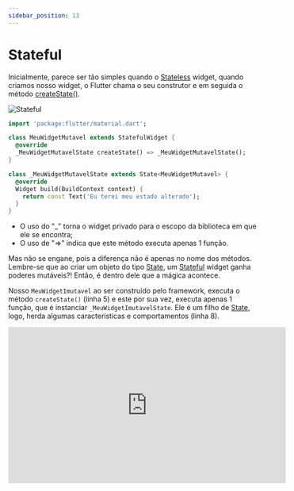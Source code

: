 ```yaml
---
sidebar_position: 13
---
```


# Stateful

Inicialmente, parece ser tão simples quando o [Stateless](https://api.flutter.dev/flutter/widgets/StatelessWidget-class.html) widget, quando criamos nosso widget, o Flutter chama o seu construtor e em seguida o método [createState()](https://api.flutter.dev/flutter/widgets/StatefulWidget/createState.html).

![Stateful](/img/stateful.png)

```dart
import 'package:flutter/material.dart';

class MeuWidgetMutavel extends StatefulWidget {
  @override
  _MeuWidgetMutavelState createState() => _MeuWidgetMutavelState();
}

class _MeuWidgetMutavelState extends State<MeuWidgetMutavel> {
  @override
  Widget build(BuildContext context) {
    return const Text('Eu terei meu estado alterado');
  }
}

```

* O uso do "\_" torna o widget privado para o escopo da biblioteca em que ele se encontra;
* O uso de "=>" indica que este método executa apenas 1 função.

Mas não se engane, pois a diferença não é apenas no nome dos métodos. Lembre-se que ao criar um objeto do tipo [State](https://api.flutter.dev/flutter/widgets/State-class.html), um [Stateful](https://api.flutter.dev/flutter/widgets/StatefulWidget-class.html) widget ganha poderes mutáveis?! Então, é dentro dele que a mágica acontece.

Nosso `MeuWidgetImutavel` ao ser construído pelo framework, executa o método `createState()` (linha 5) e este por sua vez, executa apenas 1 função, que é instanciar `_MeuWidgetImutavelState`. Ele é um filho de [State](https://api.flutter.dev/flutter/widgets/State-class.html), logo, herda algumas características e comportamentos (linha 8).

<div class="video-container">
<iframe width="560" height="315" src="https://www.youtube.com/embed/zjwQKf_cRRs" title="YouTube video player" frameborder="0" allow="accelerometer; autoplay; clipboard-write; encrypted-media; gyroscope; picture-in-picture" allowfullscreen></iframe>
</div>

